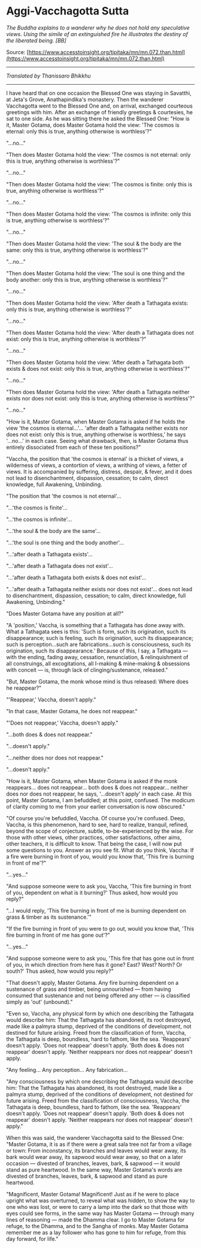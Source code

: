 # Aggi-Vacchagotta Sutta

*The Buddha explains to a wanderer why he does not hold any speculative views. Using the simile of an extinguished fire he illustrates the destiny of the liberated being. [BB]*

Source: [https://www.accesstoinsight.org/tipitaka/mn/mn.072.than.html](https://www.accesstoinsight.org/tipitaka/mn/mn.072.than.html)

---

*Translated by Thanissaro Bhikkhu*

---

I have heard that on one occasion the Blessed One was staying in Savatthi, at Jeta's Grove, Anathapindika's monastery. Then the wanderer Vacchagotta went to the Blessed One and, on arrival, exchanged courteous greetings with him. After an exchange of friendly greetings & courtesies, he sat to one side. As he was sitting there he asked the Blessed One: "How is it, Master Gotama, does Master Gotama hold the view: 'The cosmos is eternal: only this is true, anything otherwise is worthless'?"

"...no..."

"Then does Master Gotama hold the view: 'The cosmos is not eternal: only this is true, anything otherwise is worthless'?"

"...no..."

"Then does Master Gotama hold the view: 'The cosmos is finite: only this is true, anything otherwise is worthless'?"

"...no..."

"Then does Master Gotama hold the view: 'The cosmos is infinite: only this is true, anything otherwise is worthless'?"

"...no..."

"Then does Master Gotama hold the view: 'The soul & the body are the same: only this is true, anything otherwise is worthless'?"

"...no..."

"Then does Master Gotama hold the view: 'The soul is one thing and the body another: only this is true, anything otherwise is worthless'?"

"...no..."

"Then does Master Gotama hold the view: 'After death a Tathagata exists: only this is true, anything otherwise is worthless'?"

"...no..."

"Then does Master Gotama hold the view: 'After death a Tathagata does not exist: only this is true, anything otherwise is worthless'?"

"...no..."

"Then does Master Gotama hold the view: 'After death a Tathagata both exists & does not exist: only this is true, anything otherwise is worthless'?"

"...no..."

"Then does Master Gotama hold the view: 'After death a Tathagata neither exists nor does not exist: only this is true, anything otherwise is worthless'?"

"...no..."

"How is it, Master Gotama, when Master Gotama is asked if he holds the view 'the cosmos is eternal...'... 'after death a Tathagata neither exists nor does not exist: only this is true, anything otherwise is worthless,' he says '...no...' in each case. Seeing what drawback, then, is Master Gotama thus entirely dissociated from each of these ten positions?"

"Vaccha, the position that 'the cosmos is eternal' is a thicket of views, a wilderness of views, a contortion of views, a writhing of views, a fetter of views. It is accompanied by suffering, distress, despair, & fever, and it does not lead to disenchantment, dispassion, cessation; to calm, direct knowledge, full Awakening, Unbinding.

"The position that 'the cosmos is not eternal'...

"...'the cosmos is finite'...

"...'the cosmos is infinite'...

"...'the soul & the body are the same'...

"...'the soul is one thing and the body another'...

"...'after death a Tathagata exists'...

"...'after death a Tathagata does not exist'...

"...'after death a Tathagata both exists & does not exist'...

"...'after death a Tathagata neither exists nor does not exist'... does not lead to disenchantment, dispassion, cessation; to calm, direct knowledge, full Awakening, Unbinding."

"Does Master Gotama have any position at all?"

"A 'position,' Vaccha, is something that a Tathagata has done away with. What a Tathagata sees is this: 'Such is form, such its origination, such its disappearance; such is feeling, such its origination, such its disappearance; such is perception...such are fabrications...such is consciousness, such its origination, such its disappearance.' Because of this, I say, a Tathagata — with the ending, fading away, cessation, renunciation, & relinquishment of all construings, all excogitations, all I-making & mine-making & obsessions with conceit — is, through lack of clinging/sustenance, released."

"But, Master Gotama, the monk whose mind is thus released: Where does he reappear?"

"'Reappear,' Vaccha, doesn't apply."

"In that case, Master Gotama, he does not reappear."

"'Does not reappear,' Vaccha, doesn't apply."

"...both does & does not reappear."

"...doesn't apply."

"...neither does nor does not reappear."

"...doesn't apply."

"How is it, Master Gotama, when Master Gotama is asked if the monk reappears... does not reappear... both does & does not reappear... neither does nor does not reappear, he says, '...doesn't apply' in each case. At this point, Master Gotama, I am befuddled; at this point, confused. The modicum of clarity coming to me from your earlier conversation is now obscured."

"Of course you're befuddled, Vaccha. Of course you're confused. Deep, Vaccha, is this phenomenon, hard to see, hard to realize, tranquil, refined, beyond the scope of conjecture, subtle, to-be-experienced by the wise. For those with other views, other practices, other satisfactions, other aims, other teachers, it is difficult to know. That being the case, I will now put some questions to you. Answer as you see fit. What do you think, Vaccha: If a fire were burning in front of you, would you know that, 'This fire is burning in front of me'?"

"...yes..."

"And suppose someone were to ask you, Vaccha, 'This fire burning in front of you, dependent on what is it burning?' Thus asked, how would you reply?"

"...I would reply, 'This fire burning in front of me is burning dependent on grass & timber as its sustenance.'"

"If the fire burning in front of you were to go out, would you know that, 'This fire burning in front of me has gone out'?"

"...yes..."

"And suppose someone were to ask you, 'This fire that has gone out in front of you, in which direction from here has it gone? East? West? North? Or south?' Thus asked, how would you reply?"

"That doesn't apply, Master Gotama. Any fire burning dependent on a sustenance of grass and timber, being unnourished — from having consumed that sustenance and not being offered any other — is classified simply as 'out' (unbound)."

"Even so, Vaccha, any physical form by which one describing the Tathagata would describe him: That the Tathagata has abandoned, its root destroyed, made like a palmyra stump, deprived of the conditions of development, not destined for future arising. Freed from the classification of form, Vaccha, the Tathagata is deep, boundless, hard to fathom, like the sea. 'Reappears' doesn't apply. 'Does not reappear' doesn't apply. 'Both does & does not reappear' doesn't apply. 'Neither reappears nor does not reappear' doesn't apply.

"Any feeling... Any perception... Any fabrication...

"Any consciousness by which one describing the Tathagata would describe him: That the Tathagata has abandoned, its root destroyed, made like a palmyra stump, deprived of the conditions of development, not destined for future arising. Freed from the classification of consciousness, Vaccha, the Tathagata is deep, boundless, hard to fathom, like the sea. 'Reappears' doesn't apply. 'Does not reappear' doesn't apply. 'Both does & does not reappear' doesn't apply. 'Neither reappears nor does not reappear' doesn't apply."

When this was said, the wanderer Vacchagotta said to the Blessed One: "Master Gotama, it is as if there were a great sala tree not far from a village or town: From inconstancy, its branches and leaves would wear away, its bark would wear away, its sapwood would wear away, so that on a later occasion — divested of branches, leaves, bark, & sapwood — it would stand as pure heartwood. In the same way, Master Gotama's words are divested of branches, leaves, bark, & sapwood and stand as pure heartwood.

"Magnificent, Master Gotama! Magnificent! Just as if he were to place upright what was overturned, to reveal what was hidden, to show the way to one who was lost, or were to carry a lamp into the dark so that those with eyes could see forms, in the same way has Master Gotama — through many lines of reasoning — made the Dhamma clear. I go to Master Gotama for refuge, to the Dhamma, and to the Sangha of monks. May Master Gotama remember me as a lay follower who has gone to him for refuge, from this day forward, for life."